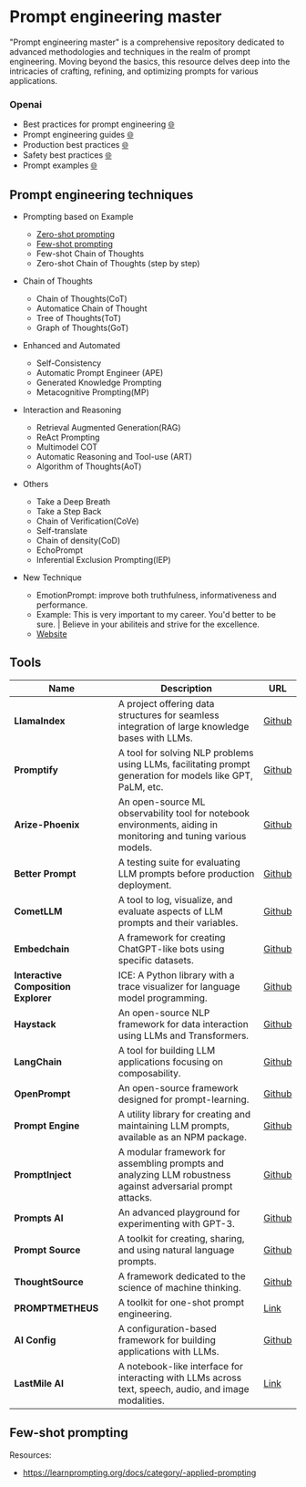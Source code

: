 # Prompt engineering master

"Prompt engineering master" is a comprehensive repository dedicated to advanced methodologies and techniques in the realm of prompt engineering. Moving beyond the basics, this resource delves deep into the intricacies of crafting, refining, and optimizing prompts for various applications.


### Openai
- Best practices for prompt engineering [🌐](https://help.openai.com/en/articles/6654000-best-practices-for-prompt-engineering-with-openai-api)
- Prompt engineering guides [🌐](https://platform.openai.com/docs/guides/prompt-engineering)
- Production best practices [🌐](https://platform.openai.com/docs/guides/production-best-practices)
- Safety best practices [🌐](https://platform.openai.com/docs/guides/safety-best-practices)
- Prompt examples [🌐](https://platform.openai.com/examples)

## Prompt engineering techniques

- Prompting based on Example
  - [Zero-shot prompting](https://github.com/jingwora/Generative-AI-Ultimate-Resources/blob/main/contents/Prompt-engineering-master.md#zero-shot-prompting)
  - [Few-shot prompting](https://github.com/jingwora/Generative-AI-Ultimate-Resources/blob/main/contents/Prompt-engineering-master.md#few-shot-prompting)
  - Few-shot Chain of Thoughts
  - Zero-shot Chain of Thoughts (step by step)

- Chain of Thoughts
  - Chain of Thoughts(CoT)
  - Automatice Chain of Thought
  - Tree of Thoughts(ToT)
  - Graph of Thoughts(GoT)

- Enhanced and Automated
  - Self-Consistency
  - Automatic Prompt Engineer (APE)
  - Generated Knowledge Prompting
  - Metacognitive Prompting(MP)

- Interaction and Reasoning
  - Retrieval Augmented Generation(RAG)
  - ReAct Prompting
  - Multimodel COT
  - Automatic Reasoning and Tool-use (ART)
  - Algorithm of Thoughts(AoT)

- Others
  - Take a Deep Breath
  - Take a Step Back
  - Chain of Verification(CoVe)
  - Self-translate
  - Chain of density(CoD)
  - EchoPrompt
  - Inferential Exclusion Prompting(IEP)

- New Technique
  - EmotionPrompt:  improve both truthfulness, informativeness and performance.
  - Example: This is very important to my career. You'd better to be sure. | Believe in your abiliteis and strive for the excellence.
  - [Website](https://llm-enhance.github.io/)

## Tools

| Name                   | Description                                                                                                      | URL                                  |
|------------------------|------------------------------------------------------------------------------------------------------------------|--------------------------------------|
| **LlamaIndex**         | A project offering data structures for seamless integration of large knowledge bases with LLMs.                  | [Github](https://github.com/jerryjliu/gpt_index)           |
| **Promptify**          | A tool for solving NLP problems using LLMs, facilitating prompt generation for models like GPT, PaLM, etc.       | [Github](https://github.com/promptslab/Promptify)             |
| **Arize-Phoenix**      | An open-source ML observability tool for notebook environments, aiding in monitoring and tuning various models. | [Github](https://github.com/Arize-ai/phoenix)     |
| **Better Prompt**      | A testing suite for evaluating LLM prompts before production deployment.                                        | [Github](https://github.com/krrishdholakia/betterprompt)      |
| **CometLLM**           | A tool to log, visualize, and evaluate aspects of LLM prompts and their variables.                              | [Github](https://github.com/comet-ml/comet-llm)               |
| **Embedchain**         | A framework for creating ChatGPT-like bots using specific datasets.                                             | [Github](https://github.com/embedchain/embedchain)           |
| **Interactive Composition Explorer** | ICE: A Python library with a trace visualizer for language model programming.                            | [Github](https://github.com/oughtinc/ice) |
| **Haystack**           | An open-source NLP framework for data interaction using LLMs and Transformers.                                  | [Github](https://github.com/deepset-ai/haystack)               |
| **LangChain**          | A tool for building LLM applications focusing on composability.                                                  | [Github](https://github.com/hwchase17/langchain)             |
| **OpenPrompt**         | An open-source framework designed for prompt-learning.                                                           | [Github](https://github.com/thunlp/OpenPrompt)           |
| **Prompt Engine**      | A utility library for creating and maintaining LLM prompts, available as an NPM package.                         | [Github](https://github.com/microsoft/prompt-engine)      |
| **PromptInject**       | A modular framework for assembling prompts and analyzing LLM robustness against adversarial prompt attacks.      | [Github](https://github.com/agencyenterprise/PromptInject)       |
| **Prompts AI**         | An advanced playground for experimenting with GPT-3.                                                            | [Github](https://github.com/sevazhidkov/prompts-ai)            |
| **Prompt Source**      | A toolkit for creating, sharing, and using natural language prompts.                                             | [Github](https://github.com/bigscience-workshop/promptsource)      |
| **ThoughtSource**      | A framework dedicated to the science of machine thinking.                                                        | [Github](https://github.com/OpenBioLink/ThoughtSource)     |
| **PROMPTMETHEUS**      | A toolkit for one-shot prompt engineering.                                                                       | [Link](https://promptmetheus.com/)                 |
| **AI Config**          | A configuration-based framework for building applications with LLMs.                                             | [Github](https://github.com/lastmile-ai/aiconfig)              |
| **LastMile AI**        | A notebook-like interface for interacting with LLMs across text, speech, audio, and image modalities.            | [Link](https://lastmileai.dev/)                      |


## Few-shot prompting

Resources:
- https://learnprompting.org/docs/category/-applied-prompting

